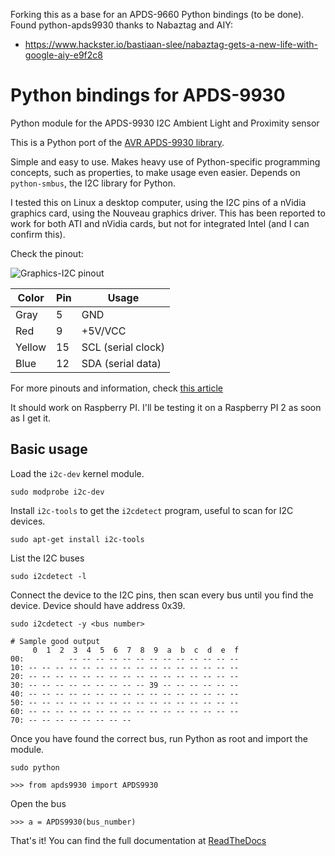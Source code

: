 Forking this as a base for an APDS-9660 Python bindings (to be done).
Found python-apds9930 thanks to Nabaztag and AIY:
* https://www.hackster.io/bastiaan-slee/nabaztag-gets-a-new-life-with-google-aiy-e9f2c8

# Python bindings for APDS-9930
Python module for the APDS-9930 I2C Ambient Light and Proximity sensor

This is a Python port of the [AVR APDS-9930 library](https://github.com/Davideddu/APDS9930).

Simple and easy to use. Makes heavy use of Python-specific programming concepts, such as properties, to make usage even easier. Depends on `python-smbus`, the I2C library for Python.

I tested this on Linux a desktop computer, using the I2C pins of a nVidia graphics card, using the Nouveau graphics driver. This has been reported to work for both ATI and nVidia cards, but not for integrated Intel (and I can confirm this).

Check the pinout:

![Graphics-I2C pinout](http://i2.wp.com/download.tuxfamily.org/davidedduos/static/wp-content/uploads/2015/08/VGA_Connector_Pinout1.png?resize=400,222)

| Color  | Pin | Usage              |
|--------|-----|--------------------|
| Gray   | 5   | GND                |
| Red    | 9   | +5V/VCC            |
| Yellow | 15  | SCL (serial clock) |
| Blue   | 12  | SDA (serial data)  |

For more pinouts and information, check [this article](http://davideddu.org/blog/posts/graphics-card-i2c-port-howto/)

It should work on Raspberry PI. I'll be testing it on a Raspberry PI 2 as soon as I get it.

## Basic usage

Load the `i2c-dev` kernel module.

```
sudo modprobe i2c-dev
```

Install `i2c-tools` to get the `i2cdetect` program, useful to scan for I2C devices.

```
sudo apt-get install i2c-tools
```

List the I2C buses

```
sudo i2cdetect -l
```

Connect the device to the I2C pins, then scan every bus until you find the device. Device should have address 0x39.

```
sudo i2cdetect -y <bus number>

# Sample good output
     0  1  2  3  4  5  6  7  8  9  a  b  c  d  e  f
00:          -- -- -- -- -- -- -- -- -- -- -- -- -- 
10: -- -- -- -- -- -- -- -- -- -- -- -- -- -- -- -- 
20: -- -- -- -- -- -- -- -- -- -- -- -- -- -- -- -- 
30: -- -- -- -- -- -- -- -- -- 39 -- -- -- -- -- -- 
40: -- -- -- -- -- -- -- -- -- -- -- -- -- -- -- -- 
50: -- -- -- -- -- -- -- -- -- -- -- -- -- -- -- -- 
60: -- -- -- -- -- -- -- -- -- -- -- -- -- -- -- -- 
70: -- -- -- -- -- -- -- --
```

Once you have found the correct bus, run Python as root and import the module.

```
sudo python

>>> from apds9930 import APDS9930
```

Open the bus

```
>>> a = APDS9930(bus_number)
```

That's it! You can find the full documentation at [ReadTheDocs](http://apds-9930-python-bindings.readthedocs.org/en/latest/)
